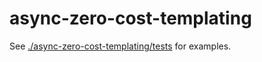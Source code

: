 # async-zero-cost-templating

See [./async-zero-cost-templating/tests](./async-zero-cost-templating/tests) for examples.
